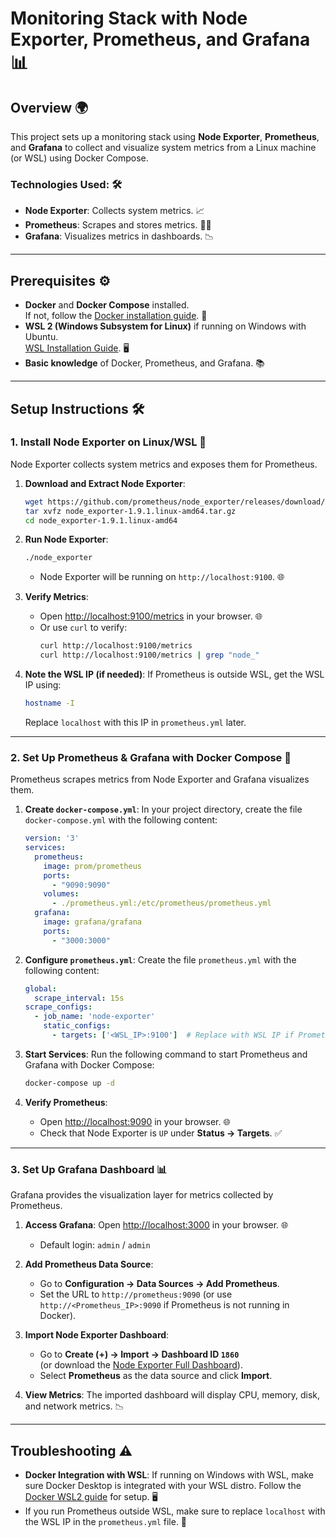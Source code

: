
# **Monitoring Stack with Node Exporter, Prometheus, and Grafana** 📊

## **Overview** 🌍

This project sets up a monitoring stack using **Node Exporter**, **Prometheus**, and **Grafana** to collect and visualize system metrics from a Linux machine (or WSL) using Docker Compose.

### **Technologies Used:** 🛠️
- **Node Exporter**: Collects system metrics. 📈
- **Prometheus**: Scrapes and stores metrics. 🧑‍💻
- **Grafana**: Visualizes metrics in dashboards. 📉

---

## **Prerequisites** ⚙️

- **Docker** and **Docker Compose** installed.  
  If not, follow the [Docker installation guide](https://docs.docker.com/get-docker/). 🐋
- **WSL 2 (Windows Subsystem for Linux)** if running on Windows with Ubuntu.  
  [WSL Installation Guide](https://docs.microsoft.com/en-us/windows/wsl/install). 🖥️
- **Basic knowledge** of Docker, Prometheus, and Grafana. 📚

---

## **Setup Instructions** 🛠️

### **1. Install Node Exporter on Linux/WSL** 🔧

Node Exporter collects system metrics and exposes them for Prometheus.

1. **Download and Extract Node Exporter**:
   ```bash
   wget https://github.com/prometheus/node_exporter/releases/download/v1.9.1/node_exporter-1.9.1.linux-amd64.tar.gz
   tar xvfz node_exporter-1.9.1.linux-amd64.tar.gz
   cd node_exporter-1.9.1.linux-amd64
   ```

2. **Run Node Exporter**:
   ```bash
   ./node_exporter
   ```
   - Node Exporter will be running on `http://localhost:9100`. 🌐

3. **Verify Metrics**:
   - Open [http://localhost:9100/metrics](http://localhost:9100/metrics) in your browser. 🌐
   - Or use `curl` to verify:
     ```bash
     curl http://localhost:9100/metrics
     curl http://localhost:9100/metrics | grep "node_"
     ```

4. **Note the WSL IP (if needed)**:
   If Prometheus is outside WSL, get the WSL IP using:
   ```bash
   hostname -I
   ```
   Replace `localhost` with this IP in `prometheus.yml` later.

---

### **2. Set Up Prometheus & Grafana with Docker Compose** 🚢

Prometheus scrapes metrics from Node Exporter and Grafana visualizes them.

1. **Create `docker-compose.yml`**:
   In your project directory, create the file `docker-compose.yml` with the following content:
   ```yaml
   version: '3'
   services:
     prometheus:
       image: prom/prometheus
       ports:
         - "9090:9090"
       volumes:
         - ./prometheus.yml:/etc/prometheus/prometheus.yml
     grafana:
       image: grafana/grafana
       ports:
         - "3000:3000"
   ```

2. **Configure `prometheus.yml`**:
   Create the file `prometheus.yml` with the following content:
   ```yaml
   global:
     scrape_interval: 15s
   scrape_configs:
     - job_name: 'node-exporter'
       static_configs:
         - targets: ['<WSL_IP>:9100']  # Replace with WSL IP if Prometheus is outside WSL
   ```

3. **Start Services**:
   Run the following command to start Prometheus and Grafana with Docker Compose:
   ```bash
   docker-compose up -d
   ```

4. **Verify Prometheus**:
   - Open [http://localhost:9090](http://localhost:9090) in your browser. 🌐
   - Check that Node Exporter is `UP` under **Status → Targets**. ✅

---

### **3. Set Up Grafana Dashboard** 📊

Grafana provides the visualization layer for metrics collected by Prometheus.

1. **Access Grafana**:
   Open [http://localhost:3000](http://localhost:3000) in your browser. 🌐
   - Default login: `admin` / `admin`

2. **Add Prometheus Data Source**:
   - Go to **Configuration → Data Sources → Add Prometheus**.
   - Set the URL to `http://prometheus:9090` (or use `http://<Prometheus_IP>:9090` if Prometheus is not running in Docker).

3. **Import Node Exporter Dashboard**:
   - Go to **Create (+) → Import → Dashboard ID `1860`**  
     (or download the [Node Exporter Full Dashboard](http://localhost:3000/d/rYdddlPWk/node-exporter-full?orgId=1&from=now-24h&to=now&timezone=browser&var-datasource=default&var-job=&var-nodename=&var-node=&var-diskdevices=%5Ba-z%5D%2B%7Cnvme%5B0-9%5D%2Bn%5B0-9%5D%2B%7Cmmcblk%5B0-9%5D%2B&refresh=1m)).
   - Select **Prometheus** as the data source and click **Import**.

4. **View Metrics**:
   The imported dashboard will display CPU, memory, disk, and network metrics. 📉

---

## **Troubleshooting** ⚠️

- **Docker Integration with WSL**: If running on Windows with WSL, make sure Docker Desktop is integrated with your WSL distro. Follow the [Docker WSL2 guide](https://docs.docker.com/go/wsl2/) for setup. 🖥️
- If you run Prometheus outside WSL, make sure to replace `localhost` with the WSL IP in the `prometheus.yml` file. 📡

